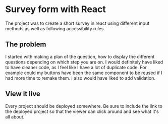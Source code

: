# Survey form with React

The project was to create a short survey in react using different input methods as well as following accessibility rules.

## The problem

I started with making a plan of the question, how to display the different questions depending on which step you are on. I would definitely have liked to have cleaner code, as I feel like I have a lot of duplicate code. For example could my buttons have been the same component to be reused if I had more time to remake them.
I also would have liked to add validation.

## View it live

Every project should be deployed somewhere. Be sure to include the link to the deployed project so that the viewer can click around and see what it's all about.

